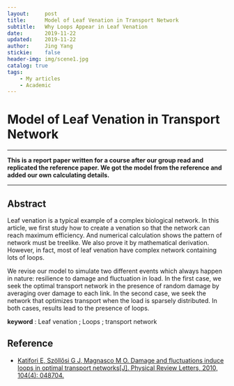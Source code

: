 ```yaml
---
layout:     post
title:      Model of Leaf Venation in Transport Network
subtitle:   Why Loops Appear in Leaf Venation
date:       2019-11-22
updated:    2019-11-22
author:     Jing Yang
stickie:    false
header-img: img/scene1.jpg
catalog: true
tags:
    - My articles
    - Academic
---
```

# Model of Leaf Venation in Transport Network

-----

**This is a report paper written for a course after our group read and replicated the reference paper. We got the model from the reference and added our own calculating details.**

-----


## Abstract
Leaf venation is a typical example of a complex biological network. In this article, we first study how to create a venation so that the network can reach maximum efficiency. And  numerical calculation shows the pattern of network must be  treelike. We also prove it by mathematical derivation. However, in fact, most of leaf venation have complex network containing lots of loops.

We revise our model to simulate two different events which always happen in  nature: resilience to damage and fluctuation in load. In the first case, we seek the optimal transport network in the presence of random damage by averaging over damage to each link. In the second case, we seek the network that optimizes transport when the load is sparsely distributed. In both cases, results lead to the presence of loops.

**keyword** : Leaf venation ; Loops ; transport network

## 

## Reference

* [Katifori E, Szöllősi G J, Magnasco M O. Damage and fluctuations induce loops in optimal transport networks[J]. Physical Review Letters, 2010, 104(4): 048704.](https://journals.aps.org/prl/abstract/10.1103/PhysRevLett.104.048704)